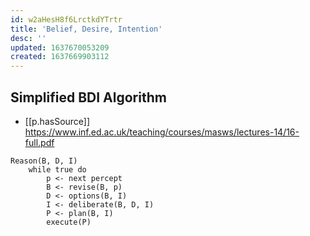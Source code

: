 ```yaml
---
id: w2aHesH8f6LrctkdYTrtr
title: 'Belief, Desire, Intention'
desc: ''
updated: 1637670053209
created: 1637669903112
---
```



## Simplified BDI Algorithm

- [[p.hasSource]] https://www.inf.ed.ac.uk/teaching/courses/masws/lectures-14/16-full.pdf

```
Reason(B, D, I)
    while true do
        p <- next percept
        B <- revise(B, p)
        D <- options(B, I)
        I <- deliberate(B, D, I)
        P <- plan(B, I)
        execute(P)
```
